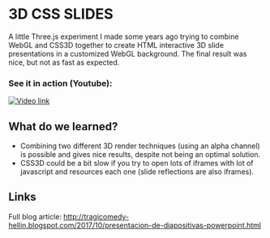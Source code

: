 # 3D CSS SLIDES
A little Three.js experiment I made some years ago trying to combine WebGL and CSS3D together to create HTML interactive 3D slide presentations in a customized WebGL background.
The final result was nice, but not as fast as expected.

### See it in action (Youtube):
[ ![Video link](https://img.youtube.com/vi/l7dTThkOr60/0.jpg) ](https://www.youtube.com/watch?v=l7dTThkOr60)

## What do we learned?
* Combining two different 3D render techniques (using an alpha channel) is possible and gives nice results,
despite not being an optimal solution.
* CSS3D could be a bit slow if you try to open lots of iframes with lot of javascript and resources each one (slide reflections are also iframes).

## Links

Full blog article:
<http://tragicomedy-hellin.blogspot.com/2017/10/presentacion-de-diapositivas-powerpoint.html>